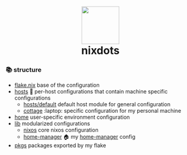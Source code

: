 <h1 align="center">
    <img src="https://github.com/NixOS/nixos-artwork/blob/master/logo/nix-snowflake-colours.svg" width="100px" />
    <br>
        nixdots
    <br>
</h1>

### :books: structure

- [flake.nix](flake.nix) base of the configuration
- [hosts](hosts) :evergreen_tree: per-host configurations that contain machine specific configurations
  - [hosts/default](hosts/default.nix) default host module for general configuration
  - [cottage](hosts/cottage/) :laptop: specific configuration for my personal machine
- [home](home/) user-specific environment configuration
- [lib](lib/) modularized configurations
  - [nixos](modules/nixos/) core nixos configuration
  - [home-manager](modules/home-manager/) :house: my [home-manager](https://github.com/nix-community/home-manager) config
- [pkgs](pkgs/) packages exported by my flake

